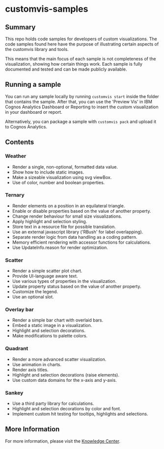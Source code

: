 # customvis-samples

## Summary
This repo holds code samples for developers of custom visualizations. The code samples found here have the purpose of illustrating certain aspects of the customvis library and tools.

This means that the main focus of each sample is not completeness of the visualization, showing how certain things work. Each sample is fully documented and tested and can be made publicly available.

## Running a sample
You can run any sample locally by running `customvis start` inside the folder that contains the sample. After that, you can use the 'Preview Vis' in IBM Cognos Analytics Dashboard or Reporting to insert the custom visualization in your dashboard or report.

Alternatively, you can package a sample with `customvis pack` and upload it to Cognos Analytics.

## Contents

### Weather
- Render a single, non-optional, formatted data value.
- Show how to include static images.
- Make a sizeable visualization using svg viewBox.
- Use of color, number and boolean properties.
 
### Ternary
- Render elements on a position in an equilateral triangle.
- Enable or disable properties based on the value of another property.
- Change render behaviour for small size visualizations.
- Apply highlight and selection styling.
- Store text in a resource file for possible translation.
- Use an external javascript library ('RBush' for label overlapping).
- Separate render logic from data handling as a coding pattern.
- Memory efficient rendering with accessor functions for calculations.
- Use UpdateInfo.reason for render optimization.

### Scatter
- Render a simple scatter plot chart.
- Provide UI-language aware text.
- Use various types of properties in the visualization.
- Update property status based on the value of another property.
- Customize the legend.
- Use an optional slot.

### Overlay bar
- Render a simple bar chart with overlaid bars.
- Embed a static image in a visualization.
- Highlight and selection decorations.
- Make modifications to palette colors.

### Quadrant
- Render a more advanced scatter visualization.
- Use animation in charts.
- Render axis titles.
- Highlight and selection decorations (raise elements).
- Use custom data domains for the x-axis and y-axis.

### Sankey
- Use a third party library for calculations.
- Highlight and selection decorations by color and font.
- Implement custom hit testing for tooltips, highlights and selections.

## More Information
For more information, please visit the [Knowledge Center](https://www.ibm.com/support/knowledgecenter/en/SSEP7J_11.1.0/com.ibm.swg.ba.cognos.ig_smples.doc/c_sample_customvis.html).
